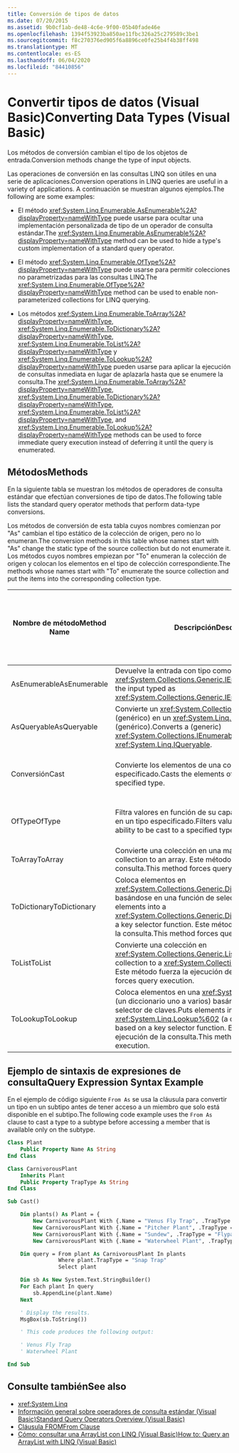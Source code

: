 ```yaml
---
title: Conversión de tipos de datos
ms.date: 07/20/2015
ms.assetid: 9b0cf1ab-de48-4c6e-9f00-05b40fade46e
ms.openlocfilehash: 1394f53923ba850ae11fbc326a25c279589c3be1
ms.sourcegitcommit: f8c270376ed905f6a8896ce0fe25b4f4b38ff498
ms.translationtype: MT
ms.contentlocale: es-ES
ms.lasthandoff: 06/04/2020
ms.locfileid: "84410856"
---
```

# <a name="converting-data-types-visual-basic"></a><span data-ttu-id="9cea1-102">Convertir tipos de datos (Visual Basic)</span><span class="sxs-lookup"><span data-stu-id="9cea1-102">Converting Data Types (Visual Basic)</span></span>

<span data-ttu-id="9cea1-103">Los métodos de conversión cambian el tipo de los objetos de entrada.</span><span class="sxs-lookup"><span data-stu-id="9cea1-103">Conversion methods change the type of input objects.</span></span>

 <span data-ttu-id="9cea1-104">Las operaciones de conversión en las consultas LINQ son útiles en una serie de aplicaciones.</span><span class="sxs-lookup"><span data-stu-id="9cea1-104">Conversion operations in LINQ queries are useful in a variety of applications.</span></span> <span data-ttu-id="9cea1-105">A continuación se muestran algunos ejemplos.</span><span class="sxs-lookup"><span data-stu-id="9cea1-105">The following are some examples:</span></span>

- <span data-ttu-id="9cea1-106">El método <xref:System.Linq.Enumerable.AsEnumerable%2A?displayProperty=nameWithType> puede usarse para ocultar una implementación personalizada de tipo de un operador de consulta estándar.</span><span class="sxs-lookup"><span data-stu-id="9cea1-106">The <xref:System.Linq.Enumerable.AsEnumerable%2A?displayProperty=nameWithType> method can be used to hide a type's custom implementation of a standard query operator.</span></span>

- <span data-ttu-id="9cea1-107">El método <xref:System.Linq.Enumerable.OfType%2A?displayProperty=nameWithType> puede usarse para permitir colecciones no parametrizadas para las consultas LINQ.</span><span class="sxs-lookup"><span data-stu-id="9cea1-107">The <xref:System.Linq.Enumerable.OfType%2A?displayProperty=nameWithType> method can be used to enable non-parameterized collections for LINQ querying.</span></span>

- <span data-ttu-id="9cea1-108">Los métodos <xref:System.Linq.Enumerable.ToArray%2A?displayProperty=nameWithType>, <xref:System.Linq.Enumerable.ToDictionary%2A?displayProperty=nameWithType>, <xref:System.Linq.Enumerable.ToList%2A?displayProperty=nameWithType> y <xref:System.Linq.Enumerable.ToLookup%2A?displayProperty=nameWithType> pueden usarse para aplicar la ejecución de consultas inmediata en lugar de aplazarla hasta que se enumere la consulta.</span><span class="sxs-lookup"><span data-stu-id="9cea1-108">The <xref:System.Linq.Enumerable.ToArray%2A?displayProperty=nameWithType>, <xref:System.Linq.Enumerable.ToDictionary%2A?displayProperty=nameWithType>, <xref:System.Linq.Enumerable.ToList%2A?displayProperty=nameWithType>, and <xref:System.Linq.Enumerable.ToLookup%2A?displayProperty=nameWithType> methods can be used to force immediate query execution instead of deferring it until the query is enumerated.</span></span>

## <a name="methods"></a><span data-ttu-id="9cea1-109">Métodos</span><span class="sxs-lookup"><span data-stu-id="9cea1-109">Methods</span></span>

<span data-ttu-id="9cea1-110">En la siguiente tabla se muestran los métodos de operadores de consulta estándar que efectúan conversiones de tipo de datos.</span><span class="sxs-lookup"><span data-stu-id="9cea1-110">The following table lists the standard query operator methods that perform data-type conversions.</span></span>

<span data-ttu-id="9cea1-111">Los métodos de conversión de esta tabla cuyos nombres comienzan por "As" cambian el tipo estático de la colección de origen, pero no lo enumeran.</span><span class="sxs-lookup"><span data-stu-id="9cea1-111">The conversion methods in this table whose names start with "As" change the static type of the source collection but do not enumerate it.</span></span> <span data-ttu-id="9cea1-112">Los métodos cuyos nombres empiezan por "To" enumeran la colección de origen y colocan los elementos en el tipo de colección correspondiente.</span><span class="sxs-lookup"><span data-stu-id="9cea1-112">The methods whose names start with "To" enumerate the source collection and put the items into the corresponding collection type.</span></span>

|<span data-ttu-id="9cea1-113">Nombre de método</span><span class="sxs-lookup"><span data-stu-id="9cea1-113">Method Name</span></span>|<span data-ttu-id="9cea1-114">Descripción</span><span class="sxs-lookup"><span data-stu-id="9cea1-114">Description</span></span>|<span data-ttu-id="9cea1-115">Visual Basic sintaxis de expresiones de consulta</span><span class="sxs-lookup"><span data-stu-id="9cea1-115">Visual Basic Query Expression Syntax</span></span>|<span data-ttu-id="9cea1-116">Más información</span><span class="sxs-lookup"><span data-stu-id="9cea1-116">More Information</span></span>|
|-----------------|-----------------|------------------------------------------|----------------------|
|<span data-ttu-id="9cea1-117">AsEnumerable</span><span class="sxs-lookup"><span data-stu-id="9cea1-117">AsEnumerable</span></span>|<span data-ttu-id="9cea1-118">Devuelve la entrada con tipo como <xref:System.Collections.Generic.IEnumerable%601>.</span><span class="sxs-lookup"><span data-stu-id="9cea1-118">Returns the input typed as <xref:System.Collections.Generic.IEnumerable%601>.</span></span>|<span data-ttu-id="9cea1-119">No aplicable.</span><span class="sxs-lookup"><span data-stu-id="9cea1-119">Not applicable.</span></span>|<xref:System.Linq.Enumerable.AsEnumerable%2A?displayProperty=nameWithType>|
|<span data-ttu-id="9cea1-120">AsQueryable</span><span class="sxs-lookup"><span data-stu-id="9cea1-120">AsQueryable</span></span>|<span data-ttu-id="9cea1-121">Convierte un <xref:System.Collections.IEnumerable> (genérico) en un <xref:System.Linq.IQueryable> (genérico).</span><span class="sxs-lookup"><span data-stu-id="9cea1-121">Converts a (generic) <xref:System.Collections.IEnumerable> to a (generic) <xref:System.Linq.IQueryable>.</span></span>|<span data-ttu-id="9cea1-122">No aplicable.</span><span class="sxs-lookup"><span data-stu-id="9cea1-122">Not applicable.</span></span>|<xref:System.Linq.Queryable.AsQueryable%2A?displayProperty=nameWithType>|
|<span data-ttu-id="9cea1-123">Conversión</span><span class="sxs-lookup"><span data-stu-id="9cea1-123">Cast</span></span>|<span data-ttu-id="9cea1-124">Convierte los elementos de una colección en un tipo especificado.</span><span class="sxs-lookup"><span data-stu-id="9cea1-124">Casts the elements of a collection to a specified type.</span></span>|`From … As …`|<xref:System.Linq.Enumerable.Cast%2A?displayProperty=nameWithType><br /><br /> <xref:System.Linq.Queryable.Cast%2A?displayProperty=nameWithType>|
|<span data-ttu-id="9cea1-125">OfType</span><span class="sxs-lookup"><span data-stu-id="9cea1-125">OfType</span></span>|<span data-ttu-id="9cea1-126">Filtra valores en función de su capacidad para convertirse en un tipo especificado.</span><span class="sxs-lookup"><span data-stu-id="9cea1-126">Filters values, depending on their ability to be cast to a specified type.</span></span>|<span data-ttu-id="9cea1-127">No aplicable.</span><span class="sxs-lookup"><span data-stu-id="9cea1-127">Not applicable.</span></span>|<xref:System.Linq.Enumerable.OfType%2A?displayProperty=nameWithType><br /><br /> <xref:System.Linq.Queryable.OfType%2A?displayProperty=nameWithType>|
|<span data-ttu-id="9cea1-128">ToArray</span><span class="sxs-lookup"><span data-stu-id="9cea1-128">ToArray</span></span>|<span data-ttu-id="9cea1-129">Convierte una colección en una matriz.</span><span class="sxs-lookup"><span data-stu-id="9cea1-129">Converts a collection to an array.</span></span> <span data-ttu-id="9cea1-130">Este método fuerza la ejecución de la consulta.</span><span class="sxs-lookup"><span data-stu-id="9cea1-130">This method forces query execution.</span></span>|<span data-ttu-id="9cea1-131">No aplicable.</span><span class="sxs-lookup"><span data-stu-id="9cea1-131">Not applicable.</span></span>|<xref:System.Linq.Enumerable.ToArray%2A?displayProperty=nameWithType>|
|<span data-ttu-id="9cea1-132">ToDictionary</span><span class="sxs-lookup"><span data-stu-id="9cea1-132">ToDictionary</span></span>|<span data-ttu-id="9cea1-133">Coloca elementos en <xref:System.Collections.Generic.Dictionary%602> basándose en una función de selector de claves.</span><span class="sxs-lookup"><span data-stu-id="9cea1-133">Puts elements into a <xref:System.Collections.Generic.Dictionary%602> based on a key selector function.</span></span> <span data-ttu-id="9cea1-134">Este método fuerza la ejecución de la consulta.</span><span class="sxs-lookup"><span data-stu-id="9cea1-134">This method forces query execution.</span></span>|<span data-ttu-id="9cea1-135">No aplicable.</span><span class="sxs-lookup"><span data-stu-id="9cea1-135">Not applicable.</span></span>|<xref:System.Linq.Enumerable.ToDictionary%2A?displayProperty=nameWithType>|
|<span data-ttu-id="9cea1-136">ToList</span><span class="sxs-lookup"><span data-stu-id="9cea1-136">ToList</span></span>|<span data-ttu-id="9cea1-137">Convierte una colección en <xref:System.Collections.Generic.List%601>.</span><span class="sxs-lookup"><span data-stu-id="9cea1-137">Converts a collection to a <xref:System.Collections.Generic.List%601>.</span></span> <span data-ttu-id="9cea1-138">Este método fuerza la ejecución de la consulta.</span><span class="sxs-lookup"><span data-stu-id="9cea1-138">This method forces query execution.</span></span>|<span data-ttu-id="9cea1-139">No aplicable.</span><span class="sxs-lookup"><span data-stu-id="9cea1-139">Not applicable.</span></span>|<xref:System.Linq.Enumerable.ToList%2A?displayProperty=nameWithType>|
|<span data-ttu-id="9cea1-140">ToLookup</span><span class="sxs-lookup"><span data-stu-id="9cea1-140">ToLookup</span></span>|<span data-ttu-id="9cea1-141">Coloca elementos en una <xref:System.Linq.Lookup%602> (un diccionario uno a varios) basándose en una función de selector de claves.</span><span class="sxs-lookup"><span data-stu-id="9cea1-141">Puts elements into a <xref:System.Linq.Lookup%602> (a one-to-many dictionary) based on a key selector function.</span></span> <span data-ttu-id="9cea1-142">Este método fuerza la ejecución de la consulta.</span><span class="sxs-lookup"><span data-stu-id="9cea1-142">This method forces query execution.</span></span>|<span data-ttu-id="9cea1-143">No aplicable.</span><span class="sxs-lookup"><span data-stu-id="9cea1-143">Not applicable.</span></span>|<xref:System.Linq.Enumerable.ToLookup%2A?displayProperty=nameWithType>|

## <a name="query-expression-syntax-example"></a><span data-ttu-id="9cea1-144">Ejemplo de sintaxis de expresiones de consulta</span><span class="sxs-lookup"><span data-stu-id="9cea1-144">Query Expression Syntax Example</span></span>

<span data-ttu-id="9cea1-145">En el ejemplo de código siguiente `From As` se usa la cláusula para convertir un tipo en un subtipo antes de tener acceso a un miembro que solo está disponible en el subtipo.</span><span class="sxs-lookup"><span data-stu-id="9cea1-145">The following code example uses the `From As` clause to cast a type to a subtype before accessing a member that is available only on the subtype.</span></span>

```vb
Class Plant
    Public Property Name As String
End Class

Class CarnivorousPlant
    Inherits Plant
    Public Property TrapType As String
End Class

Sub Cast()

    Dim plants() As Plant = {
        New CarnivorousPlant With {.Name = "Venus Fly Trap", .TrapType = "Snap Trap"},
        New CarnivorousPlant With {.Name = "Pitcher Plant", .TrapType = "Pitfall Trap"},
        New CarnivorousPlant With {.Name = "Sundew", .TrapType = "Flypaper Trap"},
        New CarnivorousPlant With {.Name = "Waterwheel Plant", .TrapType = "Snap Trap"}}

    Dim query = From plant As CarnivorousPlant In plants
                Where plant.TrapType = "Snap Trap"
                Select plant

    Dim sb As New System.Text.StringBuilder()
    For Each plant In query
        sb.AppendLine(plant.Name)
    Next

    ' Display the results.
    MsgBox(sb.ToString())

    ' This code produces the following output:

    ' Venus Fly Trap
    ' Waterwheel Plant

End Sub
```

## <a name="see-also"></a><span data-ttu-id="9cea1-146">Consulte también</span><span class="sxs-lookup"><span data-stu-id="9cea1-146">See also</span></span>

- <xref:System.Linq>
- [<span data-ttu-id="9cea1-147">Información general sobre operadores de consulta estándar (Visual Basic)</span><span class="sxs-lookup"><span data-stu-id="9cea1-147">Standard Query Operators Overview (Visual Basic)</span></span>](standard-query-operators-overview.md)
- [<span data-ttu-id="9cea1-148">Cláusula FROM</span><span class="sxs-lookup"><span data-stu-id="9cea1-148">From Clause</span></span>](../../../language-reference/queries/from-clause.md)
- [<span data-ttu-id="9cea1-149">Cómo: consultar una ArrayList con LINQ (Visual Basic)</span><span class="sxs-lookup"><span data-stu-id="9cea1-149">How to: Query an ArrayList with LINQ (Visual Basic)</span></span>](how-to-query-an-arraylist-with-linq.md)
